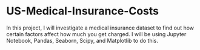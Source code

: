 # US-Medical-Insurance-Costs
In this project, I will investigate a medical insurance dataset to find out how certain factors affect how much you get charged. I will be using Jupyter Notebook, Pandas, Seaborn, Scipy, and Matplotlib to do this.
